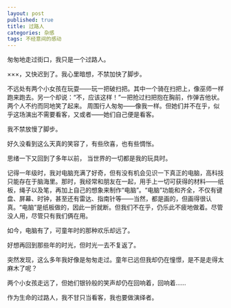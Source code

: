 ```yaml
---
layout: post  
published: true  
title: 过路人  
categories: 杂感
tags: 不经意间的感动
---
```


匆匆地走过街口，我只是一个过路人。

×××，又快迟到了。我心里暗想，不禁加快了脚步。

不远处有两个小女孩在玩耍——玩一把破扫把。其中一个骑在扫把上，像巫师一样跑来跑去。另一个却说：“不，应该这样！”一把抢过扫把抱在胸前，作弹吉他状。两个人不约而同地笑了起来。
周围行人匆匆——像我一样。但她们并不在乎，似乎这场演出不需要看客，又或者——她们自己便是看客。

我不禁放慢了脚步。

好久没看到这么天真的笑容了，有些欣喜，也有些惆怅。

思绪一下又回到了多年以前， 当世界的一切都是我的玩具时。

记得一年级时，我对电脑充满了好奇，但有没有机会见识一下真正的电脑，高科技只能存在于脑海里。那时，我经常和朋友在一起，用手上一切可获得的材料——纸板，绳子以及笔，再加上自己的想象来制作“电脑”。“电脑”功能和齐全，不仅有键盘、屏幕、时钟，甚至还有雷达、指南针等——当然，都是画的，但画得很认真。“电脑”是纸板做的，因此一折就断。但我们不在乎，仍乐此不疲地做着。尽管没人用，尽管只有我们俩在用。

如今，电脑有了，可童年时的那种欢乐却远了。

好想再回到那些年的时光，但时光一去不复返了。

突然发现，这么多年我好像是匆匆走过。童年已远但我却仍在憧憬，是不是走得太麻木了呢？

两个小女孩走远了，但她们银铃般的笑声却仍在回响着，回响着……

作为生命的过路人，我不甘只当看客，我也要做演绎者。 